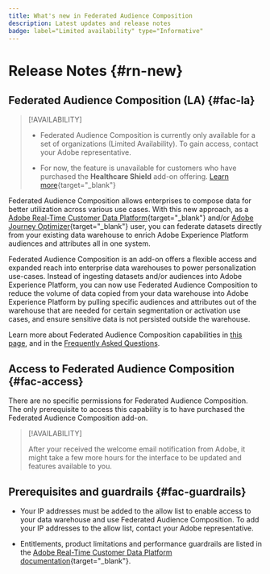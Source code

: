 ```yaml
---
title: What's new in Federated Audience Composition
description: Latest updates and release notes
badge: label="Limited availability" type="Informative"
---
```


# Release Notes {#rn-new}

## Federated Audience Composition (LA) {#fac-la}

>[!AVAILABILITY]
>
>* Federated Audience Composition is currently only available for a set of organizations (Limited Availability). To gain access, contact your Adobe representative.
>
>* For now, the feature is unavailable for customers who have purchased the **Healthcare Shield** add-on offering. [Learn more](https://experienceleague.adobe.com/en/docs/events/customer-data-management-voices-recordings/governance/healthcare-shield){target="_blank"}


Federated Audience Composition allows enterprises to compose data for better utilization across various use cases. With this new approach, as a [Adobe Real-Time Customer Data Platform](https://experienceleague.adobe.com/en/docs/experience-platform/segmentation/home){target="_blank"} and/or [Adobe Journey Optimizer](https://experienceleague.adobe.com/en/docs/journey-optimizer/using/ajo-home){target="_blank"} user, you can federate datasets directly from your existing data warehouse to enrich Adobe Experience Platform audiences and attributes all in one system. 

Federated Audience Composition is an add-on offers a flexible access and expanded reach into enterprise data warehouses to power personalization use-cases.
Instead of ingesting datasets and/or audiences into Adobe Experience Platform, you can now use Federated Audience Composition to reduce the volume of data copied from your data warehouse into Adobe Experience Platform by pulling specific audiences and attributes out of the warehouse that are needed for certain segmentation or activation use cases, and ensure sensitive data is not persisted outside the warehouse.

Learn more about Federated Audience Composition capabilities in [this page](get-started.md), and in the [Frequently Asked Questions](get-started.md#faq).

## Access to Federated Audience Composition {#fac-access}

There are no specific permissions for Federated Audience Composition. The only prerequisite to access this capability is to have purchased the Federated Audience Composition add-on.

>[!AVAILABILITY]
>
>After your received the welcome email notification from Adobe, it might take a few more hours for the interface to be updated and features available to you.
>

## Prerequisites and guardrails {#fac-guardrails}

* Your IP addresses must be added to the allow list to enable access to your data warehouse and use Federated Audience Composition. To add your IP addresses to the allow list, contact your Adobe representative.

* Entitlements, product limitations and performance guardrails are listed in the [Adobe Real-Time Customer Data Platform documentation](https://experienceleague.adobe.com/en/docs/experience-platform/profile/guardrails){target="_blank"}.
